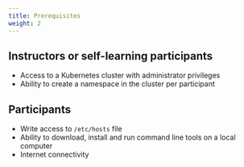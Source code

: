 ```yaml
---
title: Prerequisites
weight: 2
---
```


## Instructors or self-learning participants

* Access to a Kubernetes cluster with administrator privileges
* Ability to create a namespace in the cluster per participant

## Participants

* Write access to `/etc/hosts` file
* Ability to download, install and run command line tools on a local computer
* Internet connectivity
